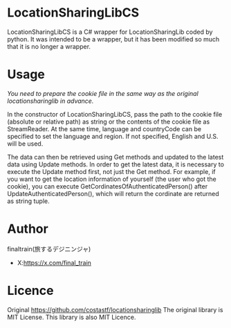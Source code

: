 # LocationSharingLibCS
LocationSharingLibCS is a C# wrapper for LocationSharingLib coded by python.
It was intended to be a wrapper, but it has been modified so much that it is no longer a wrapper.

# Usage
*You need to prepare the cookie file in the same way as the original locationsharinglib in advance.*

In the constructor of LocationSharingLibCS, pass the path to the cookie file (absolute or relative path) as string or the contents of the cookie file as StreamReader.
At the same time, language and countryCode can be specified to set the language and region. If not specified, English and U.S. will be used.

The data can then be retrieved using Get methods and updated to the latest data using Update methods.
In order to get the latest data, it is necessary to execute the Update method first, not just the Get method.
For example, if you want to get the location information of yourself (the user who got the cookie), you can execute GetCordinatesOfAuthenticatedPerson() after UpdateAuthenticatedPerson(), which will return the cordinate are returned as string tuple.

# Author
finaltrain(旅するデジニンジャ)
* X:https://x.com/final_train

# Licence
Original https://github.com/costastf/locationsharinglib
The original library is MIT License. This library is also MIT Licence.
